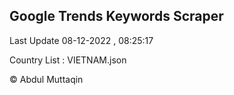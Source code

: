 

## Google Trends Keywords Scraper 
 
Last Update 08-12-2022 , 08:25:17

Country List :
VIETNAM.json



© Abdul Muttaqin 
